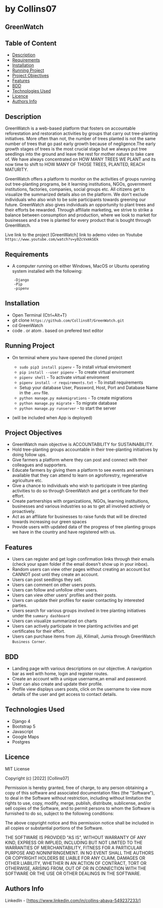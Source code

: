 # by Collins07

## GreenWatch

## Table of Content

+ [Description](#description)
+ [Requirements](#requirements)
+ [Installation](#installation)
+ [Running Project](#running-project)
+ [Project Objectives](#project-objectives)
+ [Features](#features)
+ [BDD](#bdd)
+ [Technologies Used](#technologies-used)
+ [Licence](#licence)
+ [Authors Info](#authors-info)

## Description

GreenWatch is a web-based platform that fosters on accountable reforestation and restoration activities by groups that carry out tree-planting initiatives. More often than not, the number of trees planted is not the same number of trees that go past early growth because of negligence.The early growth stages of trees is the most crucial stage but we always put tree seedlings into the ground and leave the rest for mother nature to take care of. We have always concentrated on HOW MANY TREES WE PLANT and its now time to shift to HOW MANY OF THOSE TREES, PLANTED, REACH MATURITY.

GreenWatch offers a platform to monitor on the activities of groups running out tree-planting programs, be it learning institutions, NGOs, government institutions, factories, companies, social groups etc. All citizens get to visualize the summarized details also on the platform. We don't exclude individuals who also wish to be sole participants towards greening our future. GreenWatch also gives individuals an opportunity to plant trees and their efforts be rewarded. Through affiliate marketing, we strive to strike a balance between consumption and production, where we look to market for businesses and a tree is planted for every product that is bought through GreenWatch.

Live link to the project
[GreenWatch] link to  ademo video on Youtube `https://www.youtube.com/watch?v=y0ZcVxmkSEk`

## Requirements

+ A computer running on either Windows, MacOS or Ubuntu operating system installed with the following:

```-Python version 3.8
    -Django
    -Pip
    -pipenv
```

## Installation

+ Open Terminal {Ctrl+Alt+T} 
+ git clone `https://github.com/Collins07/GreenWatch.git`
+ cd GreenWatch
+ code . or atom . based on prefered text editor

## Running Project

+ On terminal where you have opened the cloned project
  + `sudo pip3 install pipenv` - To install virtual enviroment
  + `pip install --user pipenv` - To create virtual enviroment
  + `pipenv shell` - To activate virtual enviroment
  + `pipenv install -r requirements.txt` - To install requirements
  + Setup your database User, Password, Host, Port and Database Name in the `.env` file.
  + `python manage.py makemigrations` - To create migrations
  + `python manage.py migrate` - To migrate database  
  + `python manage.py runserver` - to start the server



+ (will be included when App is deployed)

## Project Objectives

+ GreenWatch main objective is ACCOUNTABILITY for SUSTAINABILITY.
+ Hold tree-planting groups accountable in their tree-planting initiatives by doing follow ups.
+ Give farmers a platform where they can post and connect with their colleagues and supporters.
+ Educate farmers by giving them a platform to see events and seminars available that they can attend to learn on agroforestry, regenerative agriculture etc.
+ Give a chance to individuals who wish to participate in tree planting activities to do so through GreenWatch and get a certificate for their effort.
+ Create partnerships with organizatiions, NGOs, learning instituitions, businesses and various industries so as to get all involved actively or proactively.
+ Act as an affiliate for businesses to raise funds that will be directed towards increasing our green spaces
+ Provide users with updated data of the progress of tree planting groups we have in the country and have registered with us.


## Features

+ Users can register and get login confirmation links through their emails (check your spam folder if the email doesn't show up in your inbox).
+ Random users can view other pages without creating an account but CANNOT post until they create an account.
+ Users can post seedlings they sell.
+ Users can comment on other users posts.
+ Users can follow and unfollow other users.
+ Users can view other users' profiles and their posts.
+ Users can update their profiles for easier contacting by interested parties.
+ Users search for various groups involved in tree planting initiatives under the `summary dashboard `
+ Users can visualize summarized on charts
+ Users can actively participate in tree planting activities and get certificates for their effort.
+ Users can purchase items from Jiji, Kilimall, Jumia through GreenWatch `Business Corner`.


## BDD

+ Landing page with various descriptions on our objective. A navigation bar as well with home, login and register routes.
+ Create an account with a unique username,an email and password.
+ User can also create and update their profile.
+ Profile view displays users posts, click on the username to view more details of the user and get access to contact details.



## Technologies Used

+ Django 4
+ Bootstrap 5
+ Javascript
+ Google Maps
+ Postgres

## Licence

MIT License

Copyright (c) [2022] [Collins07]

Permission is hereby granted, free of charge, to any person obtaining a copy
of this software and associated documentation files (the "Software"), to deal
in the Software without restriction, including without limitation the rights
to use, copy, modify, merge, publish, distribute, sublicense, and/or sell
copies of the Software, and to permit persons to whom the Software is
furnished to do so, subject to the following conditions:

The above copyright notice and this permission notice shall be included in all
copies or substantial portions of the Software.

THE SOFTWARE IS PROVIDED "AS IS", WITHOUT WARRANTY OF ANY KIND, EXPRESS OR
IMPLIED, INCLUDING BUT NOT LIMITED TO THE WARRANTIES OF MERCHANTABILITY,
FITNESS FOR A PARTICULAR PURPOSE AND NONINFRINGEMENT. IN NO EVENT SHALL THE
AUTHORS OR COPYRIGHT HOLDERS BE LIABLE FOR ANY CLAIM, DAMAGES OR OTHER
LIABILITY, WHETHER IN AN ACTION OF CONTRACT, TORT OR OTHERWISE, ARISING FROM,
OUT OF OR IN CONNECTION WITH THE SOFTWARE OR THE USE OR OTHER DEALINGS IN THE
SOFTWARE.

## Authors Info

LinkedIn - [https://www.linkedin.com/in/collins-abaya-549237233/]


